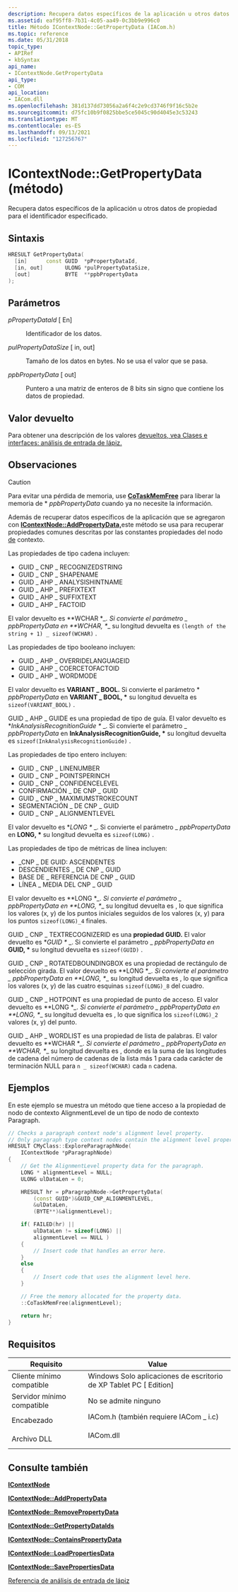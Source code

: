 ```yaml
---
description: Recupera datos específicos de la aplicación u otros datos de propiedad para el identificador especificado.
ms.assetid: eaf95ff8-7b31-4c05-aa49-0c3bb9e996c0
title: Método IContextNode::GetPropertyData (IACom.h)
ms.topic: reference
ms.date: 05/31/2018
topic_type:
- APIRef
- kbSyntax
api_name:
- IContextNode.GetPropertyData
api_type:
- COM
api_location:
- IACom.dll
ms.openlocfilehash: 381d137dd73056a2a6f4c2e9cd3746f9f16c5b2e
ms.sourcegitcommit: d75fc10b9f0825bbe5ce5045c90d4045e3c53243
ms.translationtype: MT
ms.contentlocale: es-ES
ms.lasthandoff: 09/13/2021
ms.locfileid: "127256767"
---
```

# <a name="icontextnodegetpropertydata-method"></a>IContextNode::GetPropertyData (método)

Recupera datos específicos de la aplicación u otros datos de propiedad para el identificador especificado.

## <a name="syntax"></a>Sintaxis


```C++
HRESULT GetPropertyData(
  [in]      const GUID  *pPropertyDataId,
  [in, out]       ULONG *pulPropertyDataSize,
  [out]           BYTE  **ppbPropertyData
);
```



## <a name="parameters"></a>Parámetros

<dl> <dt>

*pPropertyDataId* \[ En\]
</dt> <dd>

Identificador de los datos.

</dd> <dt>

*pulPropertyDataSize* \[ in, out\]
</dt> <dd>

Tamaño de los datos en bytes. No se usa el valor que se pasa.

</dd> <dt>

*ppbPropertyData* \[ out\]
</dt> <dd>

Puntero a una matriz de enteros de 8 bits sin signo que contiene los datos de propiedad.

</dd> </dl>

## <a name="return-value"></a>Valor devuelto

Para obtener una descripción de los valores [devueltos, vea Clases e interfaces: análisis de entrada de lápiz.](classes-and-interfaces---ink-analysis.md)

## <a name="remarks"></a>Observaciones

> [!Caution]  
> Para evitar una pérdida de memoria, use [**CoTaskMemFree**](/windows/desktop/api/combaseapi/nf-combaseapi-cotaskmemfree) para liberar la memoria de \* *ppbPropertyData* cuando ya no necesite la información.

 

Además de recuperar datos específicos de la aplicación que se agregaron con [**IContextNode::AddPropertyData,**](icontextnode-addpropertydata.md)este método se usa para recuperar propiedades comunes descritas por las constantes propiedades del nodo [de](context-node-properties.md) contexto.

Las propiedades de tipo cadena incluyen:

-   GUID \_ CNP \_ RECOGNIZEDSTRING
-   GUID \_ CNP \_ SHAPENAME
-   GUID \_ AHP \_ ANALYSISHINTNAME
-   GUID \_ AHP \_ PREFIXTEXT
-   GUID \_ AHP \_ SUFFIXTEXT
-   GUID \_ AHP \_ FACTOID

El valor devuelto es **WCHAR \**_. Si convierte el parámetro \_ *ppbPropertyData* en **WCHAR, \**_ su longitud devuelta es `(length of the string + 1) _ sizeof(WCHAR)` .

Las propiedades de tipo booleano incluyen:

-   GUID \_ AHP \_ OVERRIDELANGUAGEID
-   GUID \_ AHP \_ COERCETOFACTOID
-   GUID \_ AHP \_ WORDMODE

El valor devuelto es **VARIANT \_ BOOL.** Si convierte el parámetro \* *ppbPropertyData* en **VARIANT \_ BOOL, \*** su longitud devuelta es `sizeof(VARIANT_BOOL)` .

GUID \_ AHP \_ GUIDE es una propiedad de tipo de guía. El valor devuelto es **InkAnalysisRecognitionGuide \** _. Si convierte el parámetro \_ *ppbPropertyData* en **InkAnalysisRecognitionGuide, \*** su longitud devuelta es `sizeof(InkAnalysisRecognitionGuide)` .

Las propiedades de tipo entero incluyen:

-   GUID \_ CNP \_ LINENUMBER
-   GUID \_ CNP \_ POINTSPERINCH
-   GUID \_ CNP \_ CONFIDENCELEVEL
-   CONFIRMACIÓN \_ DE CNP \_ GUID
-   GUID \_ CNP \_ MAXIMUMSTROKECOUNT
-   SEGMENTACIÓN \_ DE CNP \_ GUID
-   GUID \_ CNP \_ ALIGNMENTLEVEL

El valor devuelto es **LONG \** _. Si convierte el parámetro \_ *ppbPropertyData* en **LONG, \*** su longitud devuelta es `sizeof(LONG)` .

Las propiedades de tipo de métricas de línea incluyen:

-   \_CNP \_ DE GUID: ASCENDENTES
-   DESCENDIENTES \_ DE CNP \_ GUID
-   BASE DE \_ REFERENCIA DE CNP \_ GUID
-   LÍNEA \_ MEDIA DEL CNP \_ GUID

El valor devuelto es **LONG \**_. Si convierte el parámetro \_ *ppbPropertyData* en **LONG, \**_ su longitud devuelta es , lo que significa los valores (x, y) de los puntos iniciales seguidos de los valores (x, y) para los puntos `sizeof(LONG)_4` finales.

GUID \_ CNP \_ TEXTRECOGNIZERID es una **propiedad GUID.** El valor devuelto es **GUID \** _. Si convierte el parámetro \_ *ppbPropertyData en* **GUID, \*** su longitud devuelta es `sizeof(GUID)` .

GUID \_ CNP \_ ROTATEDBOUNDINGBOX es una propiedad de rectángulo de selección girada. El valor devuelto es **LONG \**_. Si convierte el parámetro \_ *ppbPropertyData* en **LONG, \**_ su longitud devuelta es , lo que significa los valores (x, y) de las cuatro esquinas `sizeof(LONG)_8` del cuadro.

GUID \_ CNP \_ HOTPOINT es una propiedad de punto de acceso. El valor devuelto es **LONG \**_. Si convierte el parámetro \_ *ppbPropertyData* en **LONG, \**_ su longitud devuelta es , lo que significa los `sizeof(LONG)_2` valores (x, y) del punto.

GUID \_ AHP \_ WORDLIST es una propiedad de lista de palabras. El valor devuelto es **WCHAR \**_. Si convierte el parámetro \_ *ppbPropertyData* en **WCHAR, \**_ su longitud devuelta es , donde es la suma de las longitudes de cadena del número de cadenas de la lista más 1 para cada carácter de terminación NULL para `n _ sizeof(WCHAR)` cada `n` cadena. 

## <a name="examples"></a>Ejemplos

En este ejemplo se muestra un método que tiene acceso a la propiedad de nodo de contexto AlignmentLevel de un tipo de nodo de contexto Paragraph.


```C++
// Checks a paragraph context node's alignment level property.
// Only paragraph type context nodes contain the alignment level property.
HRESULT CMyClass::ExploreParagraphNode(
    IContextNode *pParagraphNode)
{
    // Get the AlignmentLevel property data for the paragraph.
    LONG * alignmentLevel = NULL;
    ULONG ulDataLen = 0;

    HRESULT hr = pParagraphNode->GetPropertyData(
        (const GUID*)&GUID_CNP_ALIGNMENTLEVEL,
        &ulDataLen,
        (BYTE**)&alignmentLevel);

    if( FAILED(hr) ||
        ulDataLen != sizeof(LONG) ||
        alignmentLevel == NULL )
    {
        // Insert code that handles an error here.
    }
    else
    {
        // Insert code that uses the alignment level here.
    }

    // Free the memory allocated for the property data.
    ::CoTaskMemFree(alignmentLevel);

    return hr;
}
```



## <a name="requirements"></a>Requisitos



| Requisito | Value |
|-------------------------------------|---------------------------------------------------------------------------------------------------------------|
| Cliente mínimo compatible<br/> | Windows Solo aplicaciones de escritorio de XP Tablet PC \[ Edition\]<br/>                                                 |
| Servidor mínimo compatible<br/> | No se admite ninguno<br/>                                                                                     |
| Encabezado<br/>                   | <dl> <dt>IACom.h (también requiere IACom \_ i.c)</dt> </dl> |
| Archivo DLL<br/>                      | <dl> <dt>IACom.dll</dt> </dl>                          |



## <a name="see-also"></a>Consulte también

<dl> <dt>

[**IContextNode**](icontextnode.md)
</dt> <dt>

[**IContextNode::AddPropertyData**](icontextnode-addpropertydata.md)
</dt> <dt>

[**IContextNode::RemovePropertyData**](icontextnode-removepropertydata.md)
</dt> <dt>

[**IContextNode::GetPropertyDataIds**](icontextnode-getpropertydataids.md)
</dt> <dt>

[**IContextNode::ContainsPropertyData**](icontextnode-containspropertydata.md)
</dt> <dt>

[**IContextNode::LoadPropertiesData**](icontextnode-loadpropertiesdata.md)
</dt> <dt>

[**IContextNode::SavePropertiesData**](icontextnode-savepropertiesdata.md)
</dt> <dt>

[Referencia de análisis de entrada de lápiz](ink-analysis-reference.md)
</dt> </dl>

 

